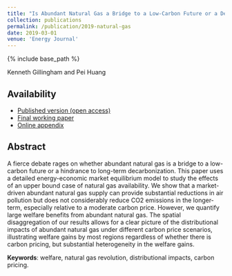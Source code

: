 ```yaml
---
title: "Is Abundant Natural Gas a Bridge to a Low-Carbon Future or a Dead-end?"
collection: publications
permalink: /publication/2019-natural-gas
date: 2019-03-01
venue: 'Energy Journal'
---
```

{% include base_path %}

Kenneth Gillingham and Pei Huang

## Availability

- [Published version (open access)](https://www.iaee.org/en/publications/ejarticle.aspx?id=3325)
- [Final working paper](/files/2019_EJ_NG_Main.pdf)
- [Online appendix](/files/2019_EJ_NG_SM.pdf)

## Abstract

A fierce debate rages on whether abundant natural gas is a bridge to a low-carbon future or a hindrance to long-term decarbonization. This paper uses a detailed energy-economic market equilibrium model to study the effects of an upper bound case of natural gas availability. We show that a market-driven abundant natural gas supply can provide substantial reductions in air pollution but does not considerably reduce CO2 emissions in the longer-term, especially relative to a moderate carbon price. However, we quantify large welfare benefits from abundant natural gas. The spatial disaggregation of our results allows for a clear picture of the distributional impacts of abundant natural gas under different carbon price scenarios, illustrating welfare gains by most regions regardless of whether there is carbon pricing, but substantial heterogeneity in the welfare gains.

**Keywords**: welfare, natural gas revolution, distributional impacts, carbon pricing.